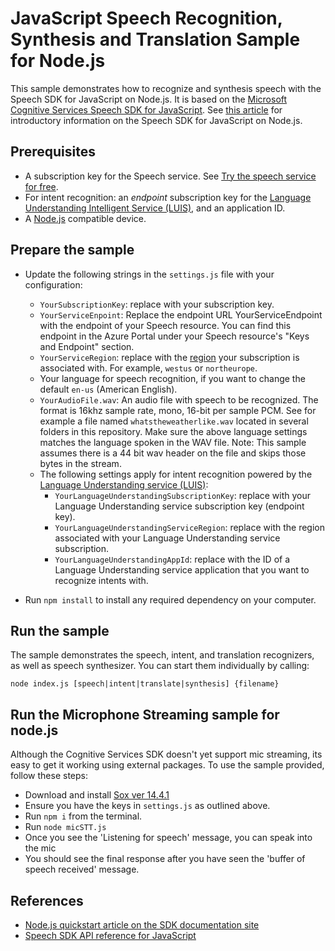 # JavaScript Speech Recognition, Synthesis and Translation Sample for Node.js

This sample demonstrates how to recognize and synthesis speech with the Speech SDK for JavaScript on Node.js. It is based on the [Microsoft Cognitive Services Speech SDK for JavaScript](https://aka.ms/csspeech/npmpackage).
See [this article](https://docs.microsoft.com/azure/cognitive-services/speech-service/get-started-speech-to-text?pivots=programming-language-nodejs) for introductory information on the Speech SDK for JavaScript on Node.js.

## Prerequisites

* A subscription key for the Speech service. See [Try the speech service for free](https://docs.microsoft.com/azure/cognitive-services/speech-service/get-started).
* For intent recognition: an *endpoint* subscription key for the [Language Understanding Intelligent Service (LUIS)](https://www.luis.ai/home), and an application ID.
* A [Node.js](https://nodejs.org) compatible device.

## Prepare the sample

* Update the following strings in the `settings.js` file with your configuration:
  * `YourSubscriptionKey`: replace with your subscription key.
  * `YourServiceEnpoint`: Replace the endpoint URL YourServiceEndpoint with the endpoint of your Speech resource. You can find this endpoint in the Azure Portal under your Speech resource's "Keys and Endpoint" section.
  * `YourServiceRegion`: replace with the [region](https://aka.ms/csspeech/region) your subscription is associated with. For example, `westus` or `northeurope`.
  * Your language for speech recognition, if you want to change the default `en-us` (American English).
  * `YourAudioFile.wav`: An audio file with speech to be recognized. The format is 16khz sample rate, mono, 16-bit per sample PCM. See for example a file named `whatstheweatherlike.wav` located in several folders in this repository. Make sure the above language settings matches the language spoken in the WAV file. Note: This sample assumes there is a 44 bit wav header on the file and skips those bytes in the stream.
  * The following settings apply for intent recognition powered by the [Language Understanding service (LUIS)](https://aka.ms/csspeech/luisdocs):
    * `YourLanguageUnderstandingSubscriptionKey`: replace with your Language Understanding service subscription key (endpoint key).
    * `YourLanguageUnderstandingServiceRegion`: replace with the region associated with your Language Understanding service subscription.
    * `YourLanguageUnderstandingAppId`: replace with the ID of a Language Understanding service application that you want to recognize intents with.

* Run `npm install` to install any required dependency on your computer.

## Run the sample

The sample demonstrates the speech, intent, and translation recognizers, as well as speech synthesizer. You can start them individually by calling:

```shell
node index.js [speech|intent|translate|synthesis] {filename}
```

## Run the Microphone Streaming sample for node.js

Although the Cognitive Services SDK doesn't yet support mic streaming, its easy to get it working using external packages.
To use the sample provided, follow these steps:
* Download and install [Sox ver 14.4.1](https://sourceforge.net/projects/sox/files/sox/14.4.1/)
* Ensure you have the keys in `settings.js` as outlined above.
* Run `npm i` from the terminal.
* Run `node micSTT.js`
* Once you see the 'Listening for speech' message, you can speak into the mic
* You should see the final response after you have seen the 'buffer of speech received' message.

## References

* [Node.js quickstart article on the SDK documentation site](https://docs.microsoft.com/azure/cognitive-services/speech-service/quickstart-js-node)
* [Speech SDK API reference for JavaScript](https://aka.ms/csspeech/javascriptref)
